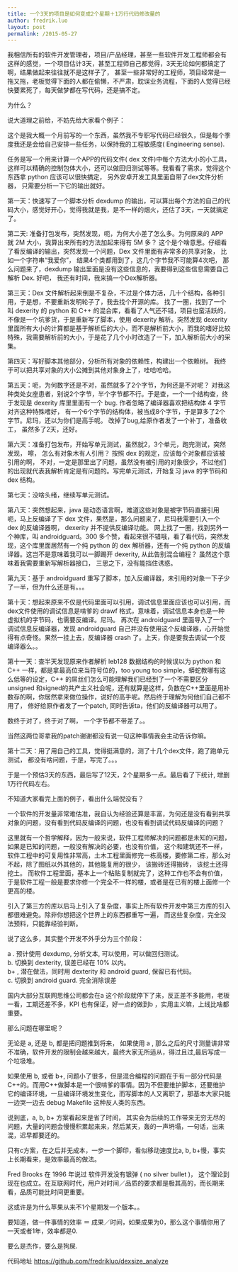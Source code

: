 ```yaml
---
title: 一个3天的项目是如何变成2个星期＋1万行代码修改量的
author: fredrik.luo
layout: post
permalink: /2015-05-27
---
```

我相信所有的软件开发管理者，项目/产品经理，甚至一些软件开发工程师都会有这样的感觉，一个项目估计3天，甚至工程师自己都觉得，3天无论如何都搞定了啊，结果做起来往往就不是这样子了， 甚至一些非常好的工程师，项目经常是一拖又拖，老板觉得下面的人都在偷懒，不严肃，耽误业务流程，下面的人觉得已经快要累死了，每天做梦都在写代码，还是搞不定。

为什么？

说大道理之前给，不妨先给大家看个例子：

<!--more-->
这个是我大概一个月前写的一个东西，虽然我不专职写代码已经很久，但是每个季度我还是会给自己安排一些任务，以保持我的工程敏感度( Engineering sense).

任务是写一个用来计算一个APP的代码文件( dex 文件)中每个方法大小的小工具， 这样可以精确的控制包体大小，还可以做回归测试等等。我看看了需求，觉得这个东西拿 python 应该可以很快搞定， 另外安卓开发工具里面自带了dex文件分析器， 只需要分析一下它的输出就好。

第一天：快速写了一个脚本分析 dexdump 的输出，可以算出每个方法的自己的代码大小，感觉好开心，觉得我就是我，是不一样的烟火，还估了3天，一天就搞定了。

第二天: 准备打包发布，突然发现，呃，为何大小差了怎么多。为何原来的 APP 就 2M 大小，我算出来所有的方法加起来得有 5M 多？ 这个是个啥意思。仔细看了看反编译的输出，突然发现一个问题，Dex 文件里面有非常多的共享对象， 比如一个字符串“我爱你”， 结果4个类都用到了，这几个字节我不可能算4次吧， 那么问题来了，dexdump 输出里面是没有这些信息的，我要得到这些信息需要自己解析 Dex. 好吧， 我还有时间，我来搞一个Dex解析器。

第三天：Dex 文件解析起来倒是不复杂，不过是个体力活，几十个结构，各种引用，于是想，不要重新发明轮子了，我去找个开源的库。 找了一圈，找到了一个叫 dexerity 的 python 和 C++ 的混合库，看看了人气还不错，项目也蛮活跃的，不像是一个坑爹货，于是重新写了脚本，使用 dexerity 解析。突然发现 dexerity 里面所有大小的计算都是基于解析后的大小，而不是解析前大小，而我的嗜好比较特殊，我需要解析前的大小，于是花了几个小时改造了一下，加入解析前大小的采集。

第四天：写好脚本其他部分，分析所有对象的依赖性，构建出一个依赖树。 我终于可以把共享对象的大小公摊到其他对象身上了，哇哈哈哈。

第五天：呃，为何数字还是不对，虽然就多了2个字节，为何还是不对呢？ 对我这种类处女座患者，别说2个字节，半个字节都不行。于是查，一个一个结构查，终于发现是 dexerity 库里里面有一个 bug. 作者忽略了编译器喜欢把结构体 4 字节对齐这种特殊嗜好， 有一个6个字节的结构体，被当成8个字节，于是算多了2个字节。尼玛，还以为你们是高手呢。 改掉了bug,给原作者发了一个补丁，准备收工， 虽然多了2天，还好。

第六天：准备打包发布，开始写单元测试，虽然就2，3个单元，跑完测试，突然发现， 嚓， 怎么有对象木有人引用？ 按照 dex 的规定，应该每个对象都应该被引用的啊， 不对，一定是那里出了问题，虽然没有被引用的对象很少，不过他们的出现就代表我解析肯定是有问题的。写完单元测试，开始复习 java 的字节码和 dex 结构。

第七天：没啥头绪，继续写单元测试。

第八天：突然想起来，java 是动态语言啊，难道这些对象是被字节码直接引用呃，马上反编译了下 dex 文件，果然是，那么问题来了，尼玛我需要引入一个 dex 的反编译器啊， dexerity 并不提供反编译功能。 网上找了一圈，找到另外一个神库，叫 androidguard。300 多个赞，看起来很不错哦，看了看代码，突然发现，这个库里面居然有一个纯 python 的 dex 解析器，还有一个纯 python 的反编译器。这岂不是意味着我可以一脚踢开 dexerity, 从此告别混合编程？ 虽然这个意味着我需要重新写解析器接口， 三思之下，没有能挡住诱惑。

第九天：基于 androidguard 重写了脚本，加入反编译器，未引用的对象一下子少了一半，但为什么还是有。。。

第十天：想起来原来不仅是代码里面可以引用，调试信息里面应该也可以引用，而dex文件使用的调试信息是啃爹的 drawf 格式，意味着，调试信息本身也是一种虚拟机的字节码，也需要反编译。尼玛。 再次在 androidguard 里面导入了一个调试信息反编译器，发现 androidguard 自己并没有使用这个反编译器，心开始觉得有点奇怪。果然一挂上去，反编译器 crash 了。上天，你是要我去调试一个反编译器么。。

第十一天：查半天发现原来作者解析 leb128 数据结构的时候误以为 python 和 C++ 一样，都是拿最高位来当符号位的，too young too simple，蟒蛇教哪有这么低等的设定，C++ 的屌丝们怎么可能理解我们已经到了一个不需要区分 unsigned 和signed的共产主义社会呢，还有就算是这样，负数在C++里面是用补数存的啊，你居然拿来做位操作，说好的高手呢。然后终于理解为何他们自己都不用了， 修好给原作者发了一个patch, 同时告诉ta，他们的反编译器可以用了。

数终于对了，终于对了啊， 一个字节都不带差了。。

当然这两位哥拿我的patch谢谢都没有说一句这种事情我会主动告诉你嘛。

第十二天：用了用自己的工具，觉得挺满意的，测了十几个dex文件，跑了跑单元测试， 都没有啥问题，于是，写完了。。。

于是一个预估3天的东西，最后写了12天，2个星期多一点。最后看了下统计, 增删1万行代码左右。 

不知道大家看完上面的例子，看出什么端倪没有？

一个软件的开发量非常难估准，我自认为经验还算是丰富，为何还是没有看到共享对象的问题，没有看到代码反编译的问题，也没有看到调试代码反编译的问题？

这里就有一个哲学解释，因为一般来说，软件工程师解决的问题都是未知的问题，如果是已知的问题，一般没有解决的必要，也没有价值， 这个和建筑还不一样，软件工程中的可复用性非常高，土木工程里面修完一栋高楼，要修第二栋，那么对不起，除了图纸以外其他的，其他能复用的很少， 该搬砖还得搬砖， 该挖土还得挖土。 而软件工程里面，基本上一个粘贴复制就完了，这种工作也不会有价值，于是软件工程一般是要求你修一个完全不一样的楼，或者是在已有的楼上面修一个更高的楼。

引入了第三方的库以后马上引入了复杂度，事实上所有软件开发中第三方库的引入都很难避免。除非你想把这个世界上的东西都重写一遍， 而这些复杂度，完全没法预料，只能靠经验判断。

说了这么多，其实整个开发不外乎分为三个阶段：

a . 预计使用 dexdump, 分析文本, 可以使用，可以做回归测试。  
b. 切换到 dexterity, 误差已经在 10% 以内。  
b+ , 潜在做法，同时用 dexterity 和 android guard, 保留已有代码。  
c. 切换到 android guard. 完全消除误差

国内大部分互联网思维公司都会在a 这个阶段就停下了来，反正差不多能用，老板一看，工期还差不多，KPI 也有保证，好一点的做到b ，实用主义嘛，上线比啥都重要。 

那么问题在哪里呢？

无论是 a, 还是 b, 都是把问题推到将来， 如果使用 a , 那么之后的尺寸测量讲非常不准确，软件开发的限制会越来越大，最终大家无所适从，得过且过,最后写成一个垃圾堆。

如果使用 b, 或者 b+, 问题小了很多，但是混合编程的问题在于有一部分代码是C++的。而用C++做脚本是一个很啃爹的事情。因为不但要维护脚本，还要维护它的编译环境，一旦编译环境发生变化，而写脚本的人又离职了，那基本大家只能一边哭一边去 debug Makefile 这种反人类的东西。

说到底，a, b, b+ 方案看起来是省了时间， 其实会为后续的工作带来无穷无尽的问题，大量的问题会慢慢积累起来来，然后某天，轰的一声坍塌，一句话，出来混，迟早都要还的。

只有c方案，在之后并无成本，一步一个脚印，看似移动速度比a, b, b+慢，事实上长期看来，是效率最高的做法。

Fred Brooks 在 1996 年说过 软件开发没有银弹 ( no silver bullet )， 这个理论到现在也成立。在互联网时代，用户对时间／品质的要求都是极其高的，而长期来看，品质可能比时间更重要。

这或许是为什么苹果从来不1个星期发一个版本。。

要知道，做一件事情的效率 ＝ 成果／时间，如果成果为0，那么这个事情你用了一天或者1年，效率都是0.

要么是杰作，要么是狗屎.

代码地址 https://github.com/fredrikluo/dexsize_analyze 


